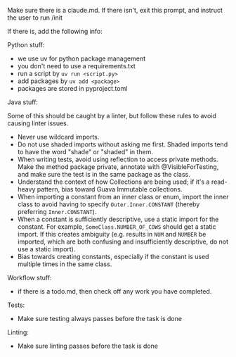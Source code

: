 Make sure there is a claude.md. If there isn't, exit this prompt, and instruct the user to run /init

If there is, add the following info:

Python stuff:

- we use uv for python package management
- you don't need to use a requirements.txt
- run a script by `uv run <script.py>`
- add packages by `uv add <package>`
- packages are stored in pyproject.toml

Java stuff:

Some of this should be caught by a linter, but follow these rules to avoid causing linter issues.

- Never use wildcard imports.
- Do not use shaded imports without asking me first. Shaded imports tend to have the word "shade" or "shaded" in them.
- When writing tests, avoid using reflection to access private methods. Make the method package private, annotate with @VisibleForTesting, and make sure the test is in the same package as the class.
- Understand the context of how Collections are being used; if it's a read-heavy pattern, bias toward Guava Immutable collections.
- When importing a constant from an inner class or enum, import the inner class to avoid having to specify `Outer.Inner.CONSTANT` (thereby preferring `Inner.CONSTANT`).
- When a constant is sufficiently descriptive, use a static import for the constant. For example, `SomeClass.NUMBER_OF_COWS` should get a static import. If this creates ambiguity (e.g. results in `NUM` and `NUMBER` be imported, which are both confusing and insufficiently descriptive, do not use a static import).
- Bias towards creating constants, especially if the constant is used multiple times in the same class.

Workflow stuff:

- if there is a todo.md, then check off any work you have completed.

Tests:

- Make sure testing always passes before the task is done

Linting:

- Make sure linting passes before the task is done
